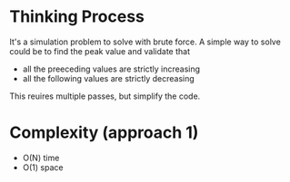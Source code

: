 # Thinking Process 

It's a simulation problem to solve with brute force. A simple way to solve could be to find the peak value and validate that 
- all the preeceding values are strictly increasing
- all the following values are strictly decreasing

This reuires multiple passes, but simplify the code.

# Complexity (approach 1)

* O(N) time
* O(1) space
